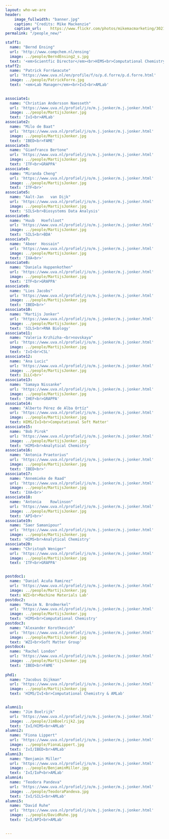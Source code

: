 ```yaml
---
layout: who-we-are 
header:
    image_fullwidth: "banner.jpg"
    caption: "Credits: Mike Mackenzie"
    caption_url:	https://www.flickr.com/photos/mikemacmarketing/30212411048
permalink: "/people_new/"

staff1:
  name: "Bernd Ensing"
  url: 'http://www.compchem.nl/ensing'
  image: ../people/BerndEnsing2_s.jpg
  text: '<em>Scientfic Director</em><br>HIMS<br>Computational Chemistry'
staff2:
  name: "Patrick Forr&eacute"
  url: 'https://www.uva.nl/en/profile/f/o/p.d.forre/p.d.forre.html'
  image: ../people/PatrickForre.jpg
  text: '<em>Lab Manager</em><br>IvI<br>AMLab'

  
associate1:
  name: "Christian Andersson Naesseth"
  url: 'https://www.uva.nl/profiel/j/o/m.j.jonker/m.j.jonker.html'
  image: ../people/MartijsJonker.jpg
  text: 'IvI<br>AMLab'
associate2:
  name: "Milo de Baat"
  url: 'https://www.uva.nl/profiel/j/o/m.j.jonker/m.j.jonker.html'
  image: ../people/MartijsJonker.jpg
  text: 'IBED<br>FAME'
associate3:
  name: "Gianfranco Bertone"
  url: 'https://www.uva.nl/profiel/j/o/m.j.jonker/m.j.jonker.html'
  image: ../people/MartijsJonker.jpg
  text: 'ITF<br>GRAPPA'
associate4:
  name: "Miranda Cheng"
  url: 'https://www.uva.nl/profiel/j/o/m.j.jonker/m.j.jonker.html'
  image: ../people/MartijsJonker.jpg
  text: 'ITF<br>'
associate5:
  name: "Aalt-Jan	van Dijk"
  url: 'https://www.uva.nl/profiel/j/o/m.j.jonker/m.j.jonker.html'
  image: ../people/MartijsJonker.jpg
  text: 'SILS<br>Biosystems Data Analysis'
associate6:
  name: "Huub	Hoefsloot"
  url: 'https://www.uva.nl/profiel/j/o/m.j.jonker/m.j.jonker.html'
  image: ../people/MartijsJonker.jpg
  text: 'SILS<br>BDA'
associate7:
  name: "Abeer	Hossain"
  url: 'https://www.uva.nl/profiel/j/o/m.j.jonker/m.j.jonker.html'
  image: ../people/MartijsJonker.jpg
  text: 'IXA<br>'
associate8:
  name: "Daniela Huppenkothen"
  url: 'https://www.uva.nl/profiel/j/o/m.j.jonker/m.j.jonker.html'
  image: ../people/MartijsJonker.jpg
  text: 'ITF<br>GRAPPA'
associate9:
  name: "Lies Jacobs"
  url: 'https://www.uva.nl/profiel/j/o/m.j.jonker/m.j.jonker.html'
  image: ../people/MartijsJonker.jpg
  text: 'IBED<br>'
associate10:
  name: "Martijs Jonker"
  url: 'https://www.uva.nl/profiel/j/o/m.j.jonker/m.j.jonker.html'
  image: ../people/MartijsJonker.jpg
  text: 'SILS<br>RNA Biology'
associate11:
  name: "Valeria Krzhizha-<br>novskaya"
  url: 'https://www.uva.nl/profiel/j/o/m.j.jonker/m.j.jonker.html'
  image: ../people/MartijsJonker.jpg
  text: 'IvI<br>CSL'
associate12:
  name: "Ana Lucic"
  url: 'https://www.uva.nl/profiel/j/o/m.j.jonker/m.j.jonker.html'
  image: ../people/MartijsJonker.jpg
  text: ILLC<br>'
associate13:
  name: "Samaya	Nissanke"
  url: 'https://www.uva.nl/profiel/j/o/m.j.jonker/m.j.jonker.html'
  image: ../people/MartijsJonker.jpg
  text: 'IHEF<br>GRAPPA'
associate14:
  name: "Alberto Pérez de Alba Ortíz"
  url: 'https://www.uva.nl/profiel/j/o/m.j.jonker/m.j.jonker.html'
  image: ../people/MartijsJonker.jpg
  text: HIMS/IvI<br>Computational Soft Matter'
associate15:
  name: "Bob Pirok"
  url: 'https://www.uva.nl/profiel/j/o/m.j.jonker/m.j.jonker.html'
  image: ../people/MartijsJonker.jpg
  text: 'HIMS<br>Analytical Chemistry'
associate16:
  name: "Antonia Praetorius"
  url: 'https://www.uva.nl/profiel/j/o/m.j.jonker/m.j.jonker.html'
  image: ../people/MartijsJonker.jpg
  text: 'IBED<br>'
associate17:
  name: "Annemieke de Raad"
  url: 'https://www.uva.nl/profiel/j/o/m.j.jonker/m.j.jonker.html'
  image: ../people/MartijsJonker.jpg
  text: 'IXA<br>'
associate18:
  name: "Antonia	Rowlinson"
  url: 'https://www.uva.nl/profiel/j/o/m.j.jonker/m.j.jonker.html'
  image: ../people/MartijsJonker.jpg
  text: 'API<br>'
associate19:
  name: "Saer Samanipour"
  url: 'https://www.uva.nl/profiel/j/o/m.j.jonker/m.j.jonker.html'
  image: ../people/MartijsJonker.jpg
  text: 'HIMS<br>Analytical Chemistry'
associate20:
  name: "Christoph Weniger"
  url: 'https://www.uva.nl/profiel/j/o/m.j.jonker/m.j.jonker.html'
  image: ../people/MartijsJonker.jpg
  text: 'ITF<br>GRAPPA'


postdoc1:
  name: "Daniel Acuña Ramirez"
  url: 'https://www.uva.nl/profiel/j/o/m.j.jonker/m.j.jonker.html'
  image: ../people/MartijsJonker.jpg
  text: WZI<br>Machine Materials Lab'
postdoc2:
  name: "Maxim N. Brodmerkel"
  url: 'https://www.uva.nl/profiel/j/o/m.j.jonker/m.j.jonker.html'
  image: ../people/MartijsJonker.jpg
  text: 'HIMS<br>Computational Chemistry'
postdoc3:
  name: "Alexander Korotkevich"
  url: 'https://www.uva.nl/profiel/j/o/m.j.jonker/m.j.jonker.html'
  image: ../people/MartijsJonker.jpg
  text: 'WZI<br>Soft Matter Group'
postdoc4:
  name: "Rachel London"
  url: 'https://www.uva.nl/profiel/j/o/m.j.jonker/m.j.jonker.html'
  image: ../people/MartijsJonker.jpg
  text: 'IBED<br>FAME'
  
phd1:
  name: "Jacobus Dijkman"
  url: 'https://www.uva.nl/profiel/j/o/m.j.jonker/m.j.jonker.html'
  image: ../people/MartijsJonker.jpg
  text: 'HIMS/IvI<br>Computational Chemistry & AMLab'


alumni1:
  name: "Jim Boelrijk"
  url: 'https://www.uva.nl/profiel/j/o/m.j.jonker/m.j.jonker.html'
  image: ../people/JimBoelrijk2.jpg
  text: 'IvI/HIMS<br>AMLab'
alumni2:
  name: "Fiona Lippert"
  url: 'https://www.uva.nl/profiel/j/o/m.j.jonker/m.j.jonker.html'
  image: ../people/FionaLippert.jpg
  text: 'IvI/IBED<br>AMLab'
alumni3:
  name: "Benjamin Miller"
  url: 'https://www.uva.nl/profiel/j/o/m.j.jonker/m.j.jonker.html'
  image: ../people/BenjaminMiller.jpg
  text: 'IvI/IoP<br>AMLab'
alumni4:
  name: "Teodora Pandeva"
  url: 'https://www.uva.nl/profiel/j/o/m.j.jonker/m.j.jonker.html'
  image: ../people/TeodoraPandeva.jpg
  text: 'IvI/SILS<br>AMLab'
alumni5:
  name: "David Ruhe"
  url: 'https://www.uva.nl/profiel/j/o/m.j.jonker/m.j.jonker.html'
  image: ../people/DavidRuhe.jpg
  text: 'IvI/API<br>AMLab'

  
---
```




